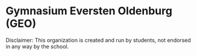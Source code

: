 # Gymnasium Eversten Oldenburg (GEO)

Disclaimer: This organization is created and run by students, not endorsed in any way by the school.
